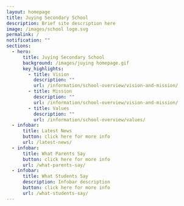 ```yaml
---
layout: homepage
title: Juying Secondary School
description: Brief site description here
image: /images/school logo.svg
permalink: /
notification: ""
sections:
  - hero:
      title: Juying Secondary School
      background: /images/juying homepage.gif
      key_highlights:
        - title: Vision
          description: ""
          url: /information/school-overview/vision-and-mission/
        - title: Mission
          description: ""
          url: /information/school-overview/vision-and-mission/
        - title: Values
          description: ""
          url: /information/school-overview/values/
  - infobar:
      title: Latest News
      button: click here for more info
      url: /latest-news/
  - infobar:
      title: What Parents Say
      button: click here for more info
      url: /what-parents-say/
  - infobar:
      title: What Students Say
      description: Infobar description
      button: click here for more info
      url: /what-students-say/
---
```

